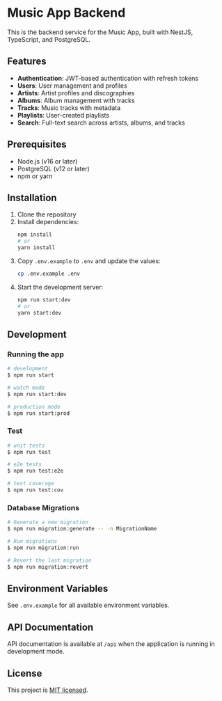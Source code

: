 # Music App Backend

This is the backend service for the Music App, built with NestJS, TypeScript, and PostgreSQL.

## Features

- **Authentication**: JWT-based authentication with refresh tokens
- **Users**: User management and profiles
- **Artists**: Artist profiles and discographies
- **Albums**: Album management with tracks
- **Tracks**: Music tracks with metadata
- **Playlists**: User-created playlists
- **Search**: Full-text search across artists, albums, and tracks

## Prerequisites

- Node.js (v16 or later)
- PostgreSQL (v12 or later)
- npm or yarn

## Installation

1. Clone the repository
2. Install dependencies:
   ```bash
   npm install
   # or
   yarn install
   ```
3. Copy `.env.example` to `.env` and update the values:
   ```bash
   cp .env.example .env
   ```
4. Start the development server:
   ```bash
   npm run start:dev
   # or
   yarn start:dev
   ```

## Development

### Running the app

```bash
# development
$ npm run start

# watch mode
$ npm run start:dev

# production mode
$ npm run start:prod
```

### Test

```bash
# unit tests
$ npm run test

# e2e tests
$ npm run test:e2e

# test coverage
$ npm run test:cov
```

### Database Migrations

```bash
# Generate a new migration
$ npm run migration:generate -- -n MigrationName

# Run migrations
$ npm run migration:run

# Revert the last migration
$ npm run migration:revert
```

## Environment Variables

See `.env.example` for all available environment variables.

## API Documentation

API documentation is available at `/api` when the application is running in development mode.

## License

This project is [MIT licensed](LICENSE).
